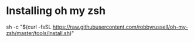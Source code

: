 # Installing oh my zsh

sh -c "$(curl -fsSL https://raw.githubusercontent.com/robbyrussell/oh-my-zsh/master/tools/install.sh)"
